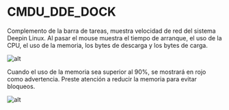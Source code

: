 # CMDU_DDE_DOCK
Complemento de la barra de tareas, muestra velocidad de red del sistema Deepin Linux. Al pasar el mouse muestra el tiempo de arranque, el uso de la CPU, el uso de la memoria, los bytes de descarga y los bytes de carga.  

![alt](preview.png)


Cuando el uso de la memoria sea superior al 90%, se mostrará en rojo como advertencia. Preste atención a reducir la memoria para evitar bloqueos.


![alt](preview90.png)  
